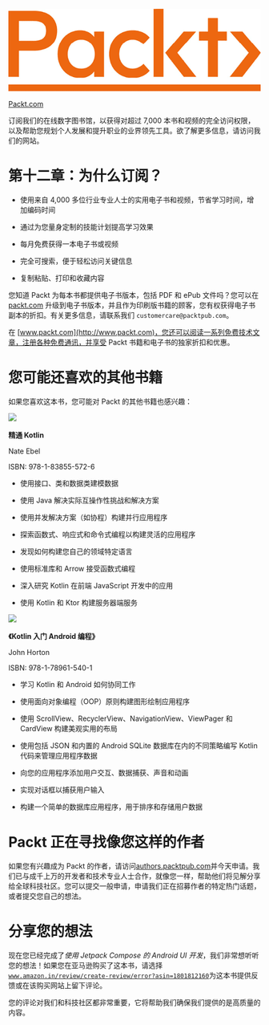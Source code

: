 ![](img/Packt_Logo1.jpg)

[Packt.com](http://Packt.com)

订阅我们的在线数字图书馆，以获得对超过 7,000 本书和视频的完全访问权限，以及帮助您规划个人发展和提升职业的业界领先工具。欲了解更多信息，请访问我们的网站。

# 第十二章：为什么订阅？

+   使用来自 4,000 多位行业专业人士的实用电子书和视频，节省学习时间，增加编码时间

+   通过为您量身定制的技能计划提高学习效果

+   每月免费获得一本电子书或视频

+   完全可搜索，便于轻松访问关键信息

+   复制粘贴、打印和收藏内容

您知道 Packt 为每本书都提供电子书版本，包括 PDF 和 ePub 文件吗？您可以在 [packt.com](http://packt.com) 升级到电子书版本，并且作为印刷版书籍的顾客，您有权获得电子书副本的折扣。有关更多信息，请联系我们 `customercare@packtpub.com`。

在 [www.packt.com](http://www.packt.com)，您还可以阅读一系列免费技术文章，注册各种免费通讯，并享受 Packt 书籍和电子书的独家折扣和优惠。

# 您可能还喜欢的其他书籍

如果您喜欢这本书，您可能对 Packt 的其他书籍也感兴趣：

![](https://www.packtpub.com/product/mastering-kotlin/9781838555726)

**精通 Kotlin**

Nate Ebel

ISBN: 978-1-83855-572-6

+   使用接口、类和数据类建模数据

+   使用 Java 解决实际互操作性挑战和解决方案

+   使用并发解决方案（如协程）构建并行应用程序

+   探索函数式、响应式和命令式编程以构建灵活的应用程序

+   发现如何构建您自己的领域特定语言

+   使用标准库和 Arrow 接受函数式编程

+   深入研究 Kotlin 在前端 JavaScript 开发中的应用

+   使用 Kotlin 和 Ktor 构建服务器端服务

![](https://www.packtpub.com/product/android-programming-with-kotlin-for-beginners/9781789615401)

**《Kotlin 入门 Android 编程》**

John Horton

ISBN: 978-1-78961-540-1

+   学习 Kotlin 和 Android 如何协同工作

+   使用面向对象编程（OOP）原则构建图形绘制应用程序

+   使用 ScrollView、RecyclerView、NavigationView、ViewPager 和 CardView 构建美观实用的布局

+   使用包括 JSON 和内置的 Android SQLite 数据库在内的不同策略编写 Kotlin 代码来管理应用程序数据

+   向您的应用程序添加用户交互、数据捕获、声音和动画

+   实现对话框以捕获用户输入

+   构建一个简单的数据库应用程序，用于排序和存储用户数据

# Packt 正在寻找像您这样的作者

如果您有兴趣成为 Packt 的作者，请访问[authors.packtpub.com](http://authors.packtpub.com)并今天申请。我们已与成千上万的开发者和技术专业人士合作，就像您一样，帮助他们将见解分享给全球科技社区。您可以提交一般申请，申请我们正在招募作者的特定热门话题，或者提交您自己的想法。

# 分享您的想法

现在您已经完成了*使用 Jetpack Compose 的 Android UI 开发*，我们非常想听听您的想法！如果您在亚马逊购买了这本书，请选择[`www.amazon.in/review/create-review/error?asin=1801812160`](https://www.amazon.in/review/create-review/error?asin=1801812160)为这本书提供反馈或在该购买网站上留下评论。

您的评论对我们和科技社区都非常重要，它将帮助我们确保我们提供的是高质量的内容。
